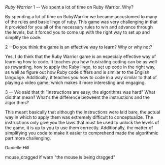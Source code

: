 *Ruby Warrior*
1 -- We spent a lot of time on Ruby Warrior. Why?

By spending a lot of time on RubyWarrior we became accustomed to many of the rules and basic lingo of ruby. This game was very challenging in that it provided for you all of the necessary rules to win and advance through the levels, but it forced you to come up with the right way to set up and simplify the code.

 
2 --Do you think the game is an effective way to learn? Why or why not?

Yes, I do think that the Ruby Warrior game is an especialy effective way of learning how to code.  It teaches you how frustrating coding can be as well as rewarding, how to apply the Ruby lingo, to set up code in the right way, as well as figure out how Ruby code differs and is similar to the English language. Additioally, it teaches you how to code in a way similar to that of playing a video game, which makes it more interesting and engaging.


3 -- We said that th "instructions are easy, the algorithms was hard" What did that mean? What's the difference betweent the instructions and the algorithms?

This meant basically that although the instructions were laid bare, the actual way in which to apply them was extremely difficult to conceptualize. The instructions only give you the laws that must be used to unlock the levels of the game, it is up to you to use them correctly. Additionally, the matter of simplifying you code to make it easier to comprehend made the algorithmic part more challenging.

Danielle Hill



mouse_dragged
      if warn "the mouse is being dragged"